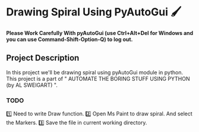 
# Drawing Spiral Using PyAutoGui 🖌️

#### Please Work Carefully With pyAutoGui (use Ctrl+Alt+Del for Windows and you can use Command-Shift-Option-Q) to log out.

## Project Description 
In this project we'll be drawing spiral using pyAutoGui module in python.
This project is a part of " AUTOMATE THE BORING STUFF USING PYTHON (by AL SWEIGART) ".

### TODO
1️⃣ Need to write Draw function.
2️⃣ Open Ms Paint to draw spiral. And select the Markers.
3️⃣ Save the file in current working directory.
